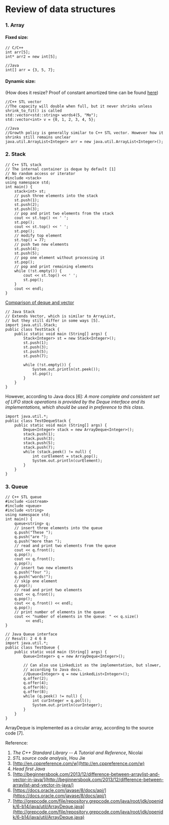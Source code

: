 # Review of data structures

### 1. Array

#### Fixed size:

```
// C/C++
int arr[5];
int* arr2 = new int[5];
```

```
//Java
int[] arr = {3, 5, 7};
```

#### Dynamic size:

(How does it resize? Proof of constant amortized time can be found [here](http://stackoverflow.com/questions/6550509/amortized-analysis-of-stdvector-insertion))
```
//C++ STL vector
//The capacity will double when full, but it never shrinks unless shrink_to_fit() is called
std::vector<std::string> words4(5, "Mo");
std::vector<int> v = {0, 1, 2, 3, 4, 5};
```

```
//Java
//Growth policy is generally similar to C++ STL vector. However how it shrinks still remains unclear
java.util.ArrayList<Integer> arr = new java.util.ArrayList<Integer>();
```

### 2. Stack

```
// C++ STL stack
// The internal container is deque by default [1] 
// No random access or iterator
#include <stack>
using namespace std;
int main() {
    stack<int> st;
    // push three elements into the stack
    st.push(1);
    st.push(2);
    st.push(3);
    // pop and print two elements from the stack
    cout << st.top() << ' ';
    st.pop();
    cout << st.top() << ' ';
    st.pop();
    // modify top element
    st.top() = 77;
    // push two new elements
    st.push(4);
    st.push(5);
    // pop one element without processing it
    st.pop();
    // pop and print remaining elements
    while (!st.empty()) {
        cout << st.top() << ' ';
        st.pop();
    }
    cout << endl;
}
```
[Comparison of deque and vector](http://www.gotw.ca/gotw/054.htm)

```
// Java Stack
// Extends Vector, which is similar to ArrayList,
// but they still differ in some ways [5].
import java.util.Stack;
public class TestStack {
	public static void main (String[] args) {
		Stack<Integer> st = new Stack<Integer>();
		st.push(1);
		st.push(3);
		st.push(5);
		st.push(7);

		while (!st.empty()) {
			System.out.println(st.peek());
			st.pop();
		}
	}
}
```
However, according to Java docs [6]: *A more complete and consistent set of LIFO stack operations is provided by the Deque interface and its implementations, which should be used in preference to this class*. 
```
import java.util.*;
public class TestDequeStack {
	public static void main (String[] args) {
		Deque<Integer> stack = new ArrayDeque<Integer>();
		stack.push(1);
		stack.push(3);
		stack.push(5);
		stack.push(7);
	    while (stack.peek() != null) {
	    	int curElement = stack.pop();
	    	System.out.println(curElement);
	    }
	}
}
```

### 3. Queue

```
// C++ STL queue
#include <iostream>
#include <queue>
#include <string>
using namespace std;
int main() {
	queue<string> q;
	// insert three elements into the queue
	q.push("These ");
	q.push("are ");
	q.push("more than ");
	// read and print two elements from the queue
	cout << q.front();
	q.pop();
	cout << q.front();
	q.pop();
	// insert two new elements
	q.push("four ");
	q.push("words!");
	// skip one element
	q.pop();
	// read and print two elements
	cout << q.front();
	q.pop();
	cout << q.front() << endl;
	q.pop();
	// print number of elements in the queue
	cout << "number of elements in the queue: " << q.size()
		 << endl;
}
```

```
// Java Queue interface
// Result: 2 4 6 8
import java.util.*;
public class TestQueue {
	public static void main (String[] args) {
		Queue<Integer> q = new ArrayDeque<Integer>();

		// Can also use LinkedList as the implementation, but slower, 
		// according to Java docs.
		//Queue<Integer> q = new LinkedList<Integer>();
		q.offer(2);
		q.offer(4);
		q.offer(6);
		q.offer(8);
		while (q.peek() != null) {
			int curInteger = q.poll();
			System.out.println(curInteger);
		}
	}
}
```

ArrayDeque is implemented as a circular array, according to the source code [7].


Reference:

1. *The C++ Standard Library -- A Tutorial and Reference*, Nicolai
2. *STL source code analysis*, Hou Jie
3. [http://en.cppreference.com/w](http://en.cppreference.com/w)
4. *Head first Java*
5. [http://beginnersbook.com/2013/12/difference-between-arraylist-and-vector-in-java/](http://beginnersbook.com/2013/12/difference-between-arraylist-and-vector-in-java/)
6. [https://docs.oracle.com/javase/8/docs/api/](https://docs.oracle.com/javase/8/docs/api/)
7. [http://grepcode.com/file/repository.grepcode.com/java/root/jdk/openjdk/6-b14/java/util/ArrayDeque.java](http://grepcode.com/file/repository.grepcode.com/java/root/jdk/openjdk/6-b14/java/util/ArrayDeque.java)

